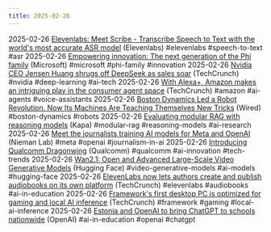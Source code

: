 ```yaml
---
title: 2025-02-26
---
```


2025-02-26 [Elevenlabs:  Meet Scribe - Transcribe Speech to Text with the world's most accurate ASR model](https://elevenlabs.io/blog/meet-scribe) (Elevenlabs) #elevenlabs #speech-to-text #asr
2025-02-26 [Empowering innovation: The next generation of the Phi family](https://azure.microsoft.com/en-us/blog/empowering-innovation-the-next-generation-of-the-phi-family/) (Microsoft) #microsoft #phi-family #innovation
2025-02-26 [Nvidia CEO Jensen Huang shrugs off DeepSeek as sales soar](https://techcrunch.com/2025/02/26/nvidia-ceo-jensen-huang-shrugs-off-deepseek-as-sales-soar/) (TechCrunch) #nvidia #deep-learning #ai-tech
2025-02-26 [With Alexa+, Amazon makes an intriguing play in the consumer agent space](https://techcrunch.com/2025/02/26/with-alexa-amazon-makes-an-intriguing-play-in-the-consumer-agent-space/) (TechCrunch) #amazon #ai-agents #voice-assistants
2025-02-26 [Boston Dynamics Led a Robot Revolution. Now Its Machines Are Teaching Themselves New Tricks](https://www.wired.com/story/boston-dynamics-led-a-robot-revolution-now-its-machines-are-teaching-themselves-new-tricks/) (Wired) #boston-dynamics #robots 
2025-02-26 [Evaluating modular RAG with reasoning models](https://www.kapa.ai/blog/evaluating-modular-rag-with-reasoning-models) (Kapa) #modular-rag #reasoning-models #ai-research
2025-02-26 [Meet the journalists training AI models for Meta and OpenAI](https://www.niemanlab.org/2025/02/meet-the-journalists-training-ai-models-for-meta-and-openai/) (Nieman Lab) #meta #openai #journalism-in-ai
2025-02-26 [Introducing Qualcomm Dragonwing](https://www.qualcomm.com/dragonwing) (Qualcomm) #qualcomm #ai-innovation #tech-trends
2025-02-26 [Wan2.1: Open and Advanced Large-Scale Video Generative Models](https://huggingface.co/spaces/Wan-AI/Wan2.1) (Hugging Face) #video-generative-models #ai-models #hugging-face
2025-02-26 [ElevenLabs now lets authors create and publish audiobooks on its own platform](https://techcrunch.com/2025/02/25/elevenlabs-is-now-letting-authors-create-and-publish-audiobooks-on-its-own-platform/) (TechCrunch) #elevenlabs #audiobooks #ai-in-education
2025-02-26 [Framework's first desktop PC is optimized for gaming and local AI inference](https://techcrunch.com/2025/02/26/frameworks-first-desktop-pc-is-ready-for-gaming-and-local-ai-inference/) (TechCrunch) #framework #gaming #local-ai-inference
2025-02-26 [Estonia and OpenAI to bring ChatGPT to schools nationwide](https://openai.com/index/estonia-schools-and-chatgpt/) (OpenAI) #ai-in-education #openai #chatgpt 